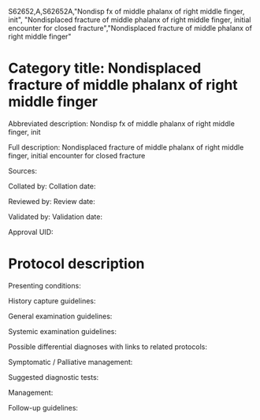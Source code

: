 S62652,A,S62652A,"Nondisp fx of middle phalanx of right middle finger, init", "Nondisplaced fracture of middle phalanx of right middle finger, initial encounter for closed fracture","Nondisplaced fracture of middle phalanx of right middle finger"
# Category title: Nondisplaced fracture of middle phalanx of right middle finger

Abbreviated description: Nondisp fx of middle phalanx of right middle finger, init

Full description: Nondisplaced fracture of middle phalanx of right middle finger, initial encounter for closed fracture

Sources:

Collated by:
Collation date:

Reviewed by:
Review date:

Validated by:
Validation date:

Approval UID:

# Protocol description

Presenting conditions:

History capture guidelines:

General examination guidelines:

Systemic examination guidelines:

Possible differential diagnoses with links to related protocols:

Symptomatic / Palliative management:

Suggested diagnostic tests:

Management:

Follow-up guidelines:
